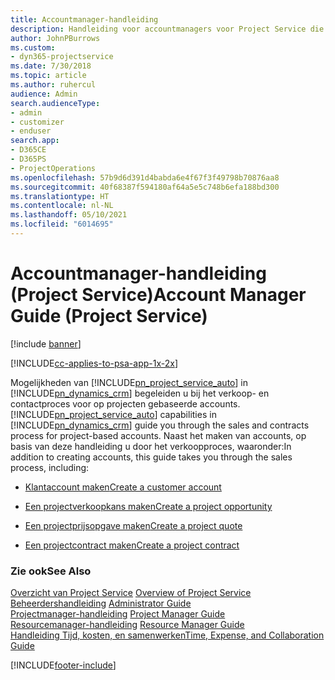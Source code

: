 ```yaml
---
title: Accountmanager-handleiding
description: Handleiding voor accountmanagers voor Project Service die u begeleidt bij het verkoop- en contractproces voor op projecten gebaseerde accounts.
author: JohnPBurrows
ms.custom:
- dyn365-projectservice
ms.date: 7/30/2018
ms.topic: article
ms.author: ruhercul
audience: Admin
search.audienceType:
- admin
- customizer
- enduser
search.app:
- D365CE
- D365PS
- ProjectOperations
ms.openlocfilehash: 57b9d6d391d4babda6e4f67f3f49798b70876aa8
ms.sourcegitcommit: 40f68387f594180af64a5e5c748b6efa188bd300
ms.translationtype: HT
ms.contentlocale: nl-NL
ms.lasthandoff: 05/10/2021
ms.locfileid: "6014695"
---
```

# <a name="account-manager-guide-project-service"></a><span data-ttu-id="359a0-103">Accountmanager-handleiding (Project Service)</span><span class="sxs-lookup"><span data-stu-id="359a0-103">Account Manager Guide (Project Service)</span></span>

[!include [banner](../includes/psa-now-project-operations.md)]

[!INCLUDE[cc-applies-to-psa-app-1x-2x](../includes/cc-applies-to-psa-app-1x-2x.md)]

<span data-ttu-id="359a0-104">Mogelijkheden van [!INCLUDE[pn_project_service_auto](../includes/pn-project-service-auto.md)] in [!INCLUDE[pn_dynamics_crm](../includes/pn-dynamics-crm.md)] begeleiden u bij het verkoop- en contactproces voor op projecten gebaseerde accounts.</span><span class="sxs-lookup"><span data-stu-id="359a0-104">[!INCLUDE[pn_project_service_auto](../includes/pn-project-service-auto.md)] capabilities in [!INCLUDE[pn_dynamics_crm](../includes/pn-dynamics-crm.md)] guide you through the sales and contracts process for project-based accounts.</span></span> <span data-ttu-id="359a0-105">Naast het maken van accounts, op basis van deze handleiding u door het verkoopproces, waaronder:</span><span class="sxs-lookup"><span data-stu-id="359a0-105">In addition to creating accounts, this guide takes you through the sales process, including:</span></span>  
  
-   [<span data-ttu-id="359a0-106">Klantaccount maken</span><span class="sxs-lookup"><span data-stu-id="359a0-106">Create a customer account</span></span>](../psa/create-customer-account.md)  
  
-   [<span data-ttu-id="359a0-107">Een projectverkoopkans maken</span><span class="sxs-lookup"><span data-stu-id="359a0-107">Create a project opportunity</span></span>](../psa/create-project-opportunity.md)  
  
-   [<span data-ttu-id="359a0-108">Een projectprijsopgave maken</span><span class="sxs-lookup"><span data-stu-id="359a0-108">Create a project quote</span></span>](../psa/create-project-quote.md)  
  
-   [<span data-ttu-id="359a0-109">Een projectcontract maken</span><span class="sxs-lookup"><span data-stu-id="359a0-109">Create a project contract</span></span>](../psa/create-project-contract.md)  
  
  
### <a name="see-also"></a><span data-ttu-id="359a0-110">Zie ook</span><span class="sxs-lookup"><span data-stu-id="359a0-110">See Also</span></span>  
 <span data-ttu-id="359a0-111">[Overzicht van Project Service](../psa/overview.md) </span><span class="sxs-lookup"><span data-stu-id="359a0-111">[Overview of Project Service](../psa/overview.md) </span></span>  
 <span data-ttu-id="359a0-112">[Beheerdershandleiding](../psa/admin-guide.md) </span><span class="sxs-lookup"><span data-stu-id="359a0-112">[Administrator Guide](../psa/admin-guide.md) </span></span>  
 <span data-ttu-id="359a0-113">[Projectmanager-handleiding](../psa/project-manager-guide.md) </span><span class="sxs-lookup"><span data-stu-id="359a0-113">[Project Manager Guide](../psa/project-manager-guide.md) </span></span>  
 <span data-ttu-id="359a0-114">[Resourcemanager-handleiding](../psa/resource-manager-guide.md) </span><span class="sxs-lookup"><span data-stu-id="359a0-114">[Resource Manager Guide](../psa/resource-manager-guide.md) </span></span>  
 [<span data-ttu-id="359a0-115">Handleiding Tijd, kosten, en samenwerken</span><span class="sxs-lookup"><span data-stu-id="359a0-115">Time, Expense, and Collaboration Guide</span></span>](../psa/time-expense-collaboration-guide.md)


[!INCLUDE[footer-include](../includes/footer-banner.md)]